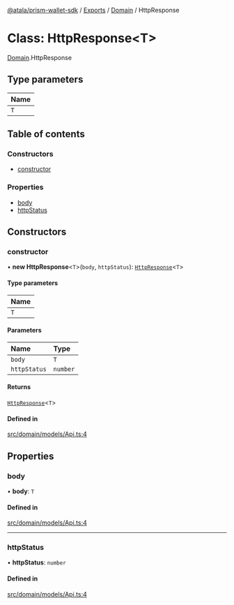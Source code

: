 [@atala/prism-wallet-sdk](../README.md) / [Exports](../modules.md) / [Domain](../modules/Domain.md) / HttpResponse

# Class: HttpResponse\<T\>

[Domain](../modules/Domain.md).HttpResponse

## Type parameters

| Name |
| :------ |
| `T` |

## Table of contents

### Constructors

- [constructor](Domain.HttpResponse.md#constructor)

### Properties

- [body](Domain.HttpResponse.md#body)
- [httpStatus](Domain.HttpResponse.md#httpstatus)

## Constructors

### constructor

• **new HttpResponse**\<`T`\>(`body`, `httpStatus`): [`HttpResponse`](Domain.HttpResponse.md)\<`T`\>

#### Type parameters

| Name |
| :------ |
| `T` |

#### Parameters

| Name | Type |
| :------ | :------ |
| `body` | `T` |
| `httpStatus` | `number` |

#### Returns

[`HttpResponse`](Domain.HttpResponse.md)\<`T`\>

#### Defined in

[src/domain/models/Api.ts:4](https://github.com/input-output-hk/atala-prism-wallet-sdk-ts/blob/1ffdae52df023bad4ba1a76cf6d76793dfc29b80/src/domain/models/Api.ts#L4)

## Properties

### body

• **body**: `T`

#### Defined in

[src/domain/models/Api.ts:4](https://github.com/input-output-hk/atala-prism-wallet-sdk-ts/blob/1ffdae52df023bad4ba1a76cf6d76793dfc29b80/src/domain/models/Api.ts#L4)

___

### httpStatus

• **httpStatus**: `number`

#### Defined in

[src/domain/models/Api.ts:4](https://github.com/input-output-hk/atala-prism-wallet-sdk-ts/blob/1ffdae52df023bad4ba1a76cf6d76793dfc29b80/src/domain/models/Api.ts#L4)
